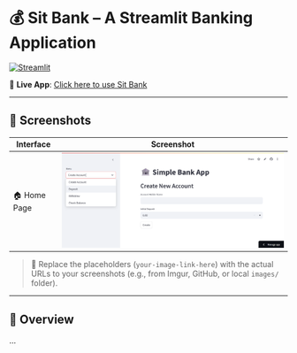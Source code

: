 # 💰 Sit Bank – A Streamlit Banking Application

[![Streamlit](https://img.shields.io/badge/Made%20with-Streamlit-orange?logo=streamlit)](https://streamlit.io)

🔗 **Live App**: [Click here to use Sit Bank](https://sitbank-bzccl43xtbzkwop9m3tv5e.streamlit.app/)

---

## 📸 Screenshots

| Interface           | Screenshot |
|---------------------|------------|
| 🏠 Home Page         | ![Home Page](https://github.com/Xtrmcoder/Sit_Bank/blob/a7289ea176d4e9b79cec91bf682afc4536e7b6bf/Sit%20Bank%20Interface.png) |

> 📌 Replace the placeholders (`your-image-link-here`) with the actual URLs to your screenshots (e.g., from Imgur, GitHub, or local `images/` folder).

---

## 📌 Overview
...
